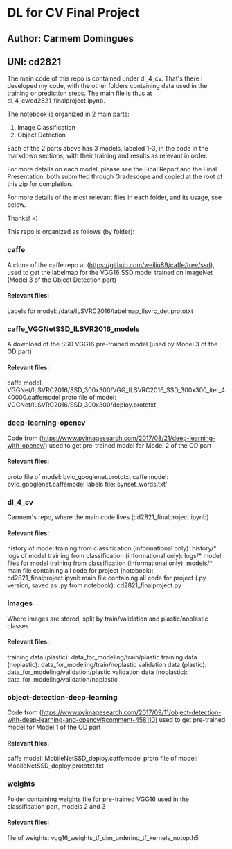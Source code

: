 # DL for CV Final Project
## Author: Carmem Domingues 
## UNI: cd2821


The main code of this repo is contained under dl_4_cv. That's there I developed my code, with the other folders containing data used in the training or prediction steps. The main file is thus at dl_4_cv/cd2821_finalproject.ipynb. 

The notebook is organized in 2 main parts:
1. Image Classification
2. Object Detection

Each of the 2 parts above has 3 models, labeled 1-3, in the code in the markdown sections, with their training and results as relevant in order. 

For more details on each model, please see the Final Report and the Final Presentation, both submitted through Gradescope and copied at the root of this zip for completion. 

For more details of the most relevant files in each folder, and its usage, see below.

Thanks! =)

This repo is organized as follows (by folder):

### caffe
A clone of the caffe repo at (https://github.com/weiliu89/caffe/tree/ssd), used to get the labelmap for the VGG16 SSD model trained on ImageNet (Model 3 of the Object Detection part)
#### Relevant files: 
Labels for model: /data/ILSVRC2016/labelmap_ilsvrc_det.prototxt

### caffe_VGGNetSSD_ILSVR2016_models
A download of the SSD VGG16 pre-trained model (used by Model 3 of the OD part)
#### Relevant files: 
caffe model: VGGNet/ILSVRC2016/SSD_300x300/VGG_ILSVRC2016_SSD_300x300_iter_440000.caffemodel
proto file of model: VGGNet/ILSVRC2016/SSD_300x300/deploy.prototxt'

### deep-learning-opencv
Code from (https://www.pyimagesearch.com/2017/08/21/deep-learning-with-opencv/) used to get pre-trained model for Model 2 of the OD part
#### Relevant files: 
proto file of model: bvlc_googlenet.prototxt
caffe model: bvlc_googlenet.caffemodel
labels file: synset_words.txt'

### dl_4_cv
Carmem's repo, where the main code lives (cd2821_finalproject.ipynb)
#### Relevant files: 
history of model training from classification (informational only): history/*
logs of model training from classification (informational only): logs/*
model files for model training from classification (informational only): models/*
main file containing all code for project (notebook): cd2821_finalproject.ipynb
main file containing all code for project (.py version, saved as .py from notebook): cd2821_finalproject.py

### Images
Where images are stored, split by train/validation and plastic/noplastic classes
#### Relevant files: 
training data (plastic): data_for_modeling/train/plastic
training data (noplastic): data_for_modeling/train/noplastic
validation data (plastic): data_for_modeling/validation/plastic
validation data (noplastic): data_for_modeling/validation/noplastic


### object-detection-deep-learning
Code from (https://www.pyimagesearch.com/2017/09/11/object-detection-with-deep-learning-and-opencv/#comment-458110) used to get pre-trained model for Model 1 of the OD part
#### Relevant files: 
caffe model: MobileNetSSD_deploy.caffemodel
proto file of model: MobileNetSSD_deploy.prototxt.txt


### weights
Folder containing weights file for pre-trained VGG16 used in the classification part, models 2 and 3
#### Relevant files: 
file of weights: vgg16_weights_tf_dim_ordering_tf_kernels_notop.h5


